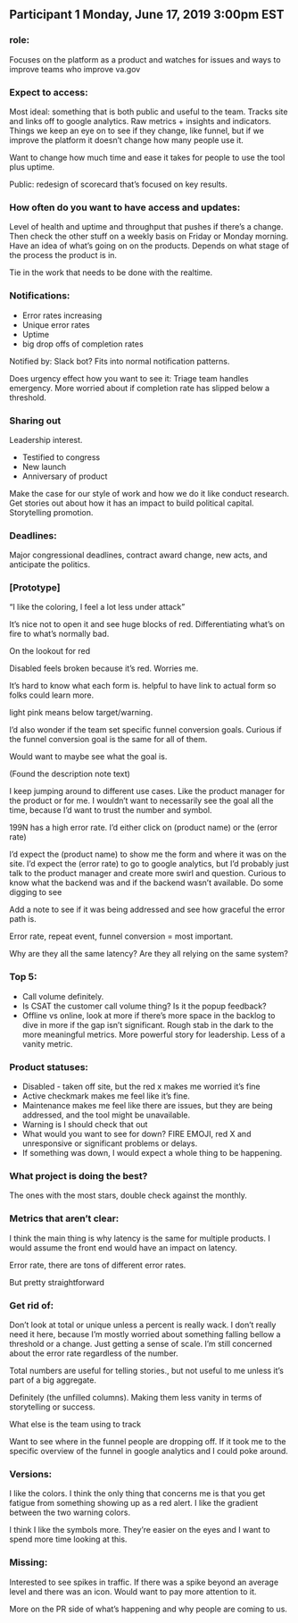 ## Participant 1 Monday, June 17, 2019 3:00pm EST

### role:
Focuses on the platform as a product and watches for issues and ways to improve teams who improve va.gov

### Expect to access: 
Most ideal: something that is both public and useful to the team. Tracks site and links off to google analytics. Raw metrics + insights and indicators. Things we keep an eye on to see if they change, like funnel, but if we improve the platform it doesn’t change how many people use it. 

Want to change how much time and ease it takes for people to use the tool plus uptime. 

Public: redesign of scorecard that’s focused on key results. 


### How often do you want to have access and updates:
Level of health and uptime and throughput that pushes if there’s a change. Then check the other stuff on a weekly basis on Friday or Monday morning. Have an idea of what’s going on on the products. Depends on what stage of the process the product is in. 

Tie in the work that needs to be done with the realtime. 

### Notifications:
- Error rates increasing
- Unique error rates
- Uptime 
- big drop offs of completion rates

Notified by: 
Slack bot? Fits into normal notification patterns.

Does urgency effect how you want to see it:
Triage team handles emergency. More worried about if completion rate has slipped below a threshold. 

### Sharing out 
Leadership interest. 
- Testified to congress
- New launch
- Anniversary of product 

Make the case for our style of work and how we do it like conduct research. Get stories out about how it has an impact to build political capital. Storytelling promotion. 

### Deadlines:
Major congressional deadlines, contract award change, new acts, and anticipate the politics. 

### [Prototype]
“I like the coloring, I feel a lot less under attack”

It’s nice not to open it and see huge blocks of red. Differentiating what’s on fire to what’s normally bad. 

On the lookout for red

Disabled feels broken because it’s red. Worries me. 

It’s hard to know what each form is. helpful to have link to actual form so folks could learn more. 

light pink means below target/warning. 

I’d also wonder if the team set specific funnel conversion goals. Curious if the funnel conversion goal is the same for all of them. 

Would want to maybe see what the goal is. 

(Found the description note text) 

I keep jumping around to different use cases. Like the product manager for the product or for me. I wouldn’t want to necessarily see the goal all the time, because I’d want to trust the number and symbol. 

199N has a high error rate. I’d either click on (product name) or the (error rate)

I’d expect the (product name) to show me the form and where it was on the site. I’d expect the (error rate) to go to google analytics, but I’d probably just talk to the product manager and create more swirl and question. Curious to know what the backend was and if the backend wasn’t available. Do some digging to see

Add a note to see if it was being addressed and see how graceful the error path is. 

Error rate, repeat event, funnel conversion = most important. 

Why are they all the same latency? Are they all relying on the same system? 

### Top 5: 
- Call volume definitely. 
- Is CSAT the customer call volume thing? Is it the popup feedback? 
- Offline vs online, look at more if there’s more space in the backlog to dive in more if the gap isn’t significant. Rough stab in the dark to the more meaningful metrics. More powerful story for leadership. Less of a vanity metric. 

### Product statuses:
- Disabled - taken off site, but the red x makes me worried it’s fine
- Active checkmark makes me feel like it’s fine. 
- Maintenance makes me feel like there are issues, but they are being addressed, and the tool might be unavailable. 
- Warning is I should check that out
- What would you want to see for down? FIRE EMOJI, red X and unresponsive or significant problems or delays. 
- If something was down, I would expect a whole thing to be happening. 

### What project is doing the best?
The ones with the most stars, double check against the monthly. 

### Metrics that aren’t clear: 
I think the main thing is why latency is the same for multiple products. I would assume the front end would have an impact on latency. 

Error rate, there are tons of different error rates. 

But pretty straightforward	

### Get rid of:
Don’t look at total or unique unless a percent is really wack. I don’t really need it here, because I’m mostly worried about something falling bellow a threshold or a change. Just getting a sense of scale. I’m still concerned about the error rate regardless of the number. 

Total numbers are useful for telling stories., but not useful to me unless it’s part of a big aggregate. 

Definitely (the unfilled columns). Making them less vanity in terms of storytelling or success. 

What else is the team using to track

Want to see where in the funnel people are dropping off. If it took me to the specific overview of the funnel in google analytics and I could poke around. 

### Versions:
I like the colors. 
I think the only thing that concerns me is that you get fatigue from something showing up as a red alert. I like the gradient between the two warning colors. 

I think I like the symbols more. They’re easier on the eyes and I want to spend more time looking at this. 

### Missing:
Interested to see spikes in traffic. If there was a spike beyond an average level and there was an icon. Would want to pay more attention to it. 

More on the PR side of what’s happening and why people are coming to us. 




